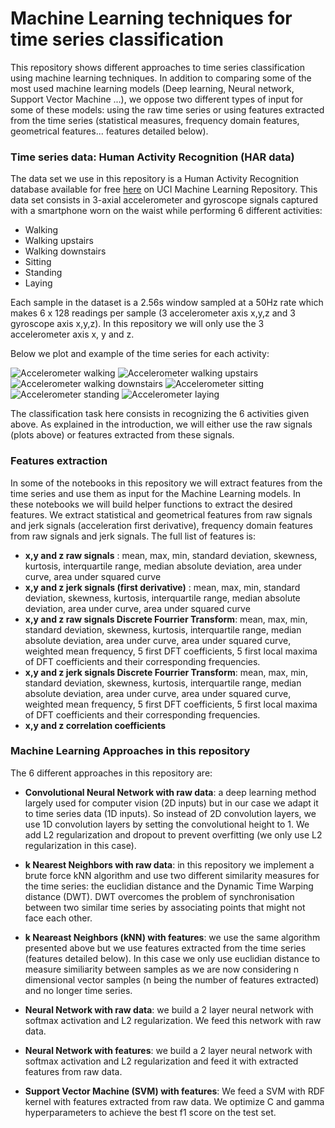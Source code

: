 # Machine Learning techniques for time series classification

This repository shows different approaches to time series classification using machine learning techniques. In addition to comparing some of the most used machine learning models (Deep learning, Neural network, Support Vector Machine ...), we oppose two different types of input for some of these models: using the raw time series or using features extracted from the time series (statistical measures, frequency domain features, geometrical features... features detailed below). 

### Time series data: Human Activity Recognition (HAR data)

The data set we use in this repository is a Human Activity Recognition database available for free [here](https://archive.ics.uci.edu/ml/datasets/Human+Activity+Recognition+Using+Smartphones) on UCI Machine Learning Repository.
This data set consists in 3-axial accelerometer and gyroscope signals captured with a smartphone worn on the waist while performing 6 different activities:  

 - Walking  
 - Walking upstairs  
 - Walking downstairs  
 - Sitting  
 - Standing  
 - Laying  

Each sample in the dataset is a 2.56s window sampled at a 50Hz rate which makes 6 x 128 readings per sample (3 accelerometer axis x,y,z and 3 gyroscope axis x,y,z). In this repository we will only use the 3 accelerometer axis x, y and z. 

Below we plot and example of the time series for each activity:

![Accelerometer walking](https://octodex.github.com/images/plots_walking.png)
![Accelerometer walking upstairs](https://octodex.github.com/images/plots_upstairs.png)
![Accelerometer walking downstairs](https://octodex.github.com/images/plots_downstairs.png)
![Accelerometer sitting](https://octodex.github.com/images/plots_sitting.png)
![Accelerometer standing](https://octodex.github.com/images/plots_standing.png)
![Accelerometer laying](https://octodex.github.com/images/plots_laying.png)

The classification task here consists in recognizing the 6 activities given above. As explained in the introduction, we will either use the raw signals (plots above) or features extracted from these signals. 

### Features extraction

In some of the notebooks in this repository we will extract features from the time series and use them as input for the Machine Learning models. In these notebooks we will build helper functions to extract the desired features. 
We extract  statistical and geometrical features from raw signals and jerk signals (acceleration first derivative), frequency domain features from raw signals and jerk signals. The full list of features is:

 - **x,y and z raw signals** : mean, max, min, standard deviation, skewness, kurtosis, interquartile range, median absolute deviation, area under curve, area under squared curve
 - **x,y and z jerk signals (first derivative)** : mean, max, min, standard deviation, skewness, kurtosis, interquartile range, median absolute deviation, area under curve, area under squared curve
 - **x,y and z raw signals Discrete Fourrier Transform**: mean, max, min, standard deviation, skewness, kurtosis, interquartile range, median absolute deviation, area under curve, area under squared curve, weighted mean frequency, 5 first DFT coefficients, 5 first local maxima of DFT coefficients and their corresponding frequencies.
 - **x,y and z jerk signals Discrete Fourrier Transform**: mean, max, min, standard deviation, skewness, kurtosis, interquartile range, median absolute deviation, area under curve, area under squared curve, weighted mean frequency, 5 first DFT coefficients, 5 first local maxima of DFT coefficients and their corresponding frequencies.
 - **x,y and z correlation coefficients**
 

### Machine Learning Approaches in this repository

The 6 different approaches in this repository are:  

- **Convolutional Neural Network with raw data**: a deep learning method largely used for computer vision (2D inputs) but in our case we adapt it to time series data (1D inputs). So instead of 2D convolution layers, we use 1D convolution layers by setting the convolutional height to 1. We add L2 regularization and dropout to prevent overfitting (we only use L2 regularization in this case).

- **k Nearest Neighbors with raw data**: in this repository we implement a brute force kNN algorithm and use two different similarity measures for the time series: the euclidian distance and the Dynamic Time Warping distance (DWT). DWT overcomes the problem of synchronisation between two similar time series by associating points that might not face each other. 

- **k Neareast Neighbors (kNN) with features**: we use the same algorithm presented above but we use features extracted from the time series (features detailed below). In this case we only use euclidian distance to measure similiarity between samples as we are now considering n dimensional vector samples (n being the number of features extracted) and no longer time series.

- **Neural Network with raw data**: we build a 2 layer neural network with softmax activation and L2 regularization. We feed this network with raw data. 

- **Neural Network with features**: we build a 2 layer neural network with softmax activation and L2 regularization and feed it with extracted features from raw data.

- **Support Vector Machine (SVM) with features**: We feed a SVM with RDF kernel with features extracted from raw data. We optimize C and gamma hyperparameters to achieve the best f1 score on the test set.




